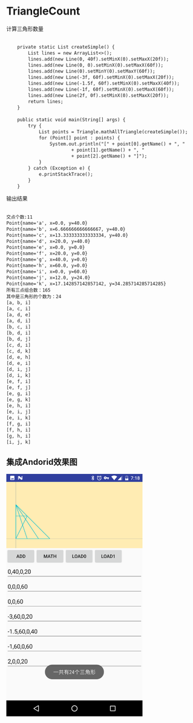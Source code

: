 # TriangleCount
计算三角形数量
<pre><code>
    private static List<Line> createSimple() {
        List<Line> lines = new ArrayList<>();
        lines.add(new Line(0, 40f).setMinX(0).setMaxX(20f));
        lines.add(new Line(0, 0).setMinX(0).setMaxX(60f));
        lines.add(new Line(0).setMinY(0).setMaxY(60f));
        lines.add(new Line(-3f, 60f).setMinX(0).setMaxX(20f));
        lines.add(new Line(-1.5f, 60f).setMinX(0).setMaxX(40f));
        lines.add(new Line(-1f, 60f).setMinX(0).setMaxX(60f));
        lines.add(new Line(2f, 0f).setMinX(0).setMaxX(20f));
        return lines;
    }

    public static void main(String[] args) {
        try {
            List<Point[]> points = Triangle.mathAllTriangle(createSimple());
            for (Point[] point : points) {
                System.out.println("[" + point[0].getName() + ", "
                        + point[1].getName() + ", "
                        + point[2].getName() + "]");
            }
        } catch (Exception e) {
            e.printStackTrace();
        }
    }
</code></pre>
输出结果
<pre><code>
交点个数:11
Point{name='a', x=0.0, y=40.0}
Point{name='b', x=6.666666666666667, y=40.0}
Point{name='c', x=13.333333333333334, y=40.0}
Point{name='d', x=20.0, y=40.0}
Point{name='e', x=0.0, y=0.0}
Point{name='f', x=20.0, y=0.0}
Point{name='g', x=40.0, y=0.0}
Point{name='h', x=60.0, y=0.0}
Point{name='i', x=0.0, y=60.0}
Point{name='j', x=12.0, y=24.0}
Point{name='k', x=17.142857142857142, y=34.285714285714285}
所有三点组合数：165
其中是三角形的个数为：24
[a, b, i]
[a, c, i]
[a, d, e]
[a, d, i]
[b, c, i]
[b, d, i]
[b, d, j]
[c, d, i]
[c, d, k]
[d, e, h]
[d, e, i]
[d, i, j]
[d, i, k]
[e, f, i]
[e, f, j]
[e, g, i]
[e, g, k]
[e, h, i]
[e, i, j]
[e, i, k]
[f, g, i]
[f, h, i]
[g, h, i]
[i, j, k]
</code></pre>
## 集成Andorid效果图
<img src="https://github.com/aesean/TriangleCount/blob/master/pic_0.png" alt="GitHub" title="集成Android效果图" width="360" height="640"/>
